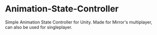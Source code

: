 # Animation-State-Controller
Simple Animation State Controller for Unity. Made for Mirror's multiplayer, can also be used for singleplayer.
